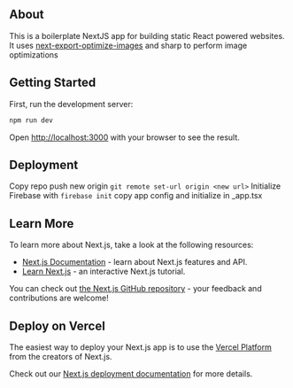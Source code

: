 ## About
This is a boilerplate NextJS app for building static React powered websites. 
It uses [next-export-optimize-images](https://github.com/dc7290/next-export-optimize-images) and sharp to perform image optimizations


## Getting Started

First, run the development server:

```bash
npm run dev
```
Open [http://localhost:3000](http://localhost:3000) with your browser to see the result.

## Deployment
Copy repo
push new origin ```git remote set-url origin <new url>```
Initialize Firebase with ```firebase init```
copy app config and initialize in _app.tsx 



## Learn More

To learn more about Next.js, take a look at the following resources:

- [Next.js Documentation](https://nextjs.org/docs) - learn about Next.js features and API.
- [Learn Next.js](https://nextjs.org/learn) - an interactive Next.js tutorial.

You can check out [the Next.js GitHub repository](https://github.com/vercel/next.js/) - your feedback and contributions are welcome!

## Deploy on Vercel

The easiest way to deploy your Next.js app is to use the [Vercel Platform](https://vercel.com/new?utm_medium=default-template&filter=next.js&utm_source=create-next-app&utm_campaign=create-next-app-readme) from the creators of Next.js.

Check out our [Next.js deployment documentation](https://nextjs.org/docs/deployment) for more details.
